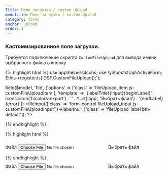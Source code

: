 ```yaml
---
Title: Поле загрузки / custom Upload
menutitle: Поле загрузки / custom Upload
category: forms
anchor: upload
order: 1
---
```


### Кастомизированное поле загрузки.
Требуется подключение скрипта `CustomFileUpload` для вывода имени выбранного файла в кнопку

{% highlight html %}
use app\helpers\Icons;
use \yii\bootstrap\ActiveForm;
$this->registerJs('DSF.CustomFileUpload();');

<?= $form->field($model, 'file', ['options' => ['class' => 'fileUpload_item js-customFileUploadItem'], 'template' => '<label class="control-label">{labelTitle}</label>{input}{beginLabel}<span class="svg--icon">' . Icons::icon('bicolors-export') . '</span><span class="btn-text"><span class="js-fileUploadLabelText fileUpload_labelText">' . Yii::t('app', 'Выбрать файл') . '</span></span>{endLabel}{error}'])->fileInput(['class' => 'form-control fileUpload_input js-customFileUploadInput'])->label(null, ['class' => 'fileUpload_label btn-default']); ?>
{% endhighlight %}

{% highlight html %}
<div class="fileUpload_item js-customFileUploadItem">
  <label class="control-label">Файл</label>
  <input type="file" class="form-control fileUpload_input js-customFileUploadInput">
  <label class="fileUpload_label btn-default" for="clientimportform-file">
    <span class="svg--icon">
      <svg class="bicolors-export" width="24" height="24"><use xlink:href="//dsf-common-ui/dist/sprite.symbol.svg#bicolors-export"></use></svg>
    </span>
    <span class="btn-text">
      <span class="js-fileUploadLabelText fileUpload_labelText">Выбрать файл</span>
    </span>
  </label>
    <p class="help-block help-block-error"></p>
</div>
{% endhighlight %}

<div class="bs-docs-example">
  <div class="fileUpload_item js-customFileUploadItem">
    <label class="control-label">Файл</label>
    <input type="file" class="form-control fileUpload_input js-customFileUploadInput">
    <label class="fileUpload_label btn-default" for="clientimportform-file">
      <span class="svg--icon">
        <svg class="bicolors-export" width="24" height="24"><use xlink:href="/dsf-common-ui/dist/sprite.symbol.svg#bicolors-export"></use></svg>
      </span>
      <span class="btn-text">
        <span class="js-fileUploadLabelText fileUpload_labelText">Выбрать файл</span>
      </span>
    </label>
    <p class="help-block help-block-error"></p>
  </div>
</div>